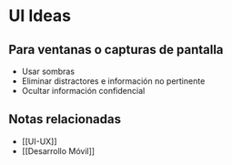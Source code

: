 # UI Ideas

## Para ventanas o capturas de pantalla 

- Usar sombras
- Eliminar distractores e información no pertinente
- Ocultar información confidencial

## Notas relacionadas

- [[UI-UX]]
- [[Desarrollo Móvil]]